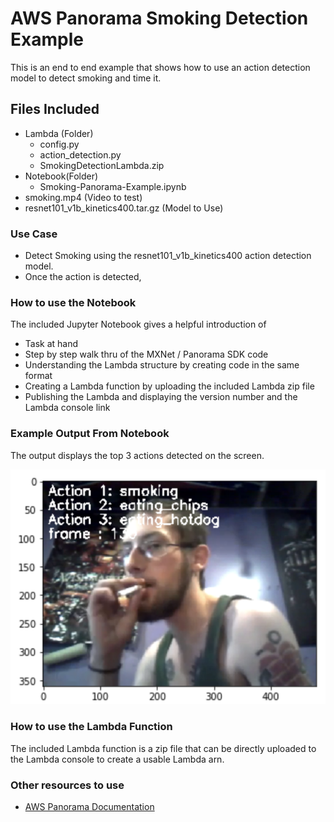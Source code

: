 # AWS Panorama Smoking Detection Example

This is an end to end example that shows how to use an action detection model to detect smoking and time it.

## Files Included
- Lambda (Folder)
	- config.py 
	- action_detection.py
	- SmokingDetectionLambda.zip
- Notebook(Folder)
	- Smoking-Panorama-Example.ipynb
- smoking.mp4 (Video to test)
- resnet101_v1b_kinetics400.tar.gz (Model to Use)

### Use Case
- Detect Smoking using the resnet101_v1b_kinetics400 action detection model. 
- Once the action is detected, 


### How to use the Notebook
The included Jupyter Notebook gives a helpful introduction of 
- Task at hand 
- Step by step walk thru of the MXNet / Panorama SDK code
- Understanding the Lambda structure by creating code in the same format
- Creating a Lambda function by uploading the included Lambda zip file
- Publishing the Lambda and displaying the version number and the Lambda console link

### Example Output From Notebook

The output displays the top 3 actions detected on the screen. 

![Example Notebook](Example_Image_Notebook.png)


### How to use the Lambda Function

The included Lambda function is a zip file that can be directly uploaded to the Lambda console to create a usable Lambda arn. 

### Other resources to use

- [AWS Panorama Documentation](https://docs.aws.amazon.com/panorama/)
